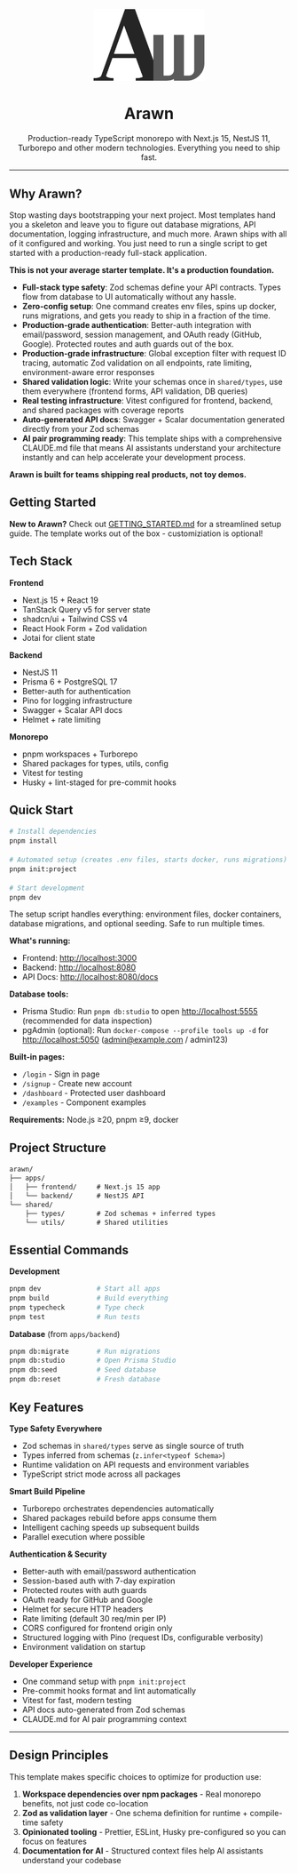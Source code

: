 <div align="center">
  <img src="assets/logo.svg" alt="Arawn Logo" width="200">
  <h1>Arawn</h1>
  <p>Production-ready TypeScript monorepo with Next.js 15, NestJS 11, Turborepo and other modern technologies. Everything you need to ship fast.</p>
</div>

---

## Why Arawn?

Stop wasting days bootstrapping your next project. Most templates hand you a skeleton and leave you to figure out database migrations, API documentation, logging infrastructure, and much more. Arawn ships with all of it configured and working. You just need to run a single script to get started with a production-ready full-stack application.

**This is not your average starter template. It's a production foundation.**

- **Full-stack type safety**: Zod schemas define your API contracts. Types flow from database to UI automatically without any hassle.
- **Zero-config setup**: One command creates env files, spins up docker, runs migrations, and gets you ready to ship in a fraction of the time.
- **Production-grade authentication**: Better-auth integration with email/password, session management, and OAuth ready (GitHub, Google). Protected routes and auth guards out of the box.
- **Production-grade infrastructure**: Global exception filter with request ID tracing, automatic Zod validation on all endpoints, rate limiting, environment-aware error responses
- **Shared validation logic**: Write your schemas once in `shared/types`, use them everywhere (frontend forms, API validation, DB queries)
- **Real testing infrastructure**: Vitest configured for frontend, backend, and shared packages with coverage reports
- **Auto-generated API docs**: Swagger + Scalar documentation generated directly from your Zod schemas
- **AI pair programming ready**: This template ships with a comprehensive CLAUDE.md file that means AI assistants understand your architecture instantly and can help accelerate your development process.

**Arawn is built for teams shipping real products, not toy demos.**

## Getting Started

**New to Arawn?** Check out [GETTING_STARTED.md](GETTING_STARTED.md) for a streamlined setup guide. The template works out of the box - customiziation is optional!

## Tech Stack

**Frontend**

- Next.js 15 + React 19
- TanStack Query v5 for server state
- shadcn/ui + Tailwind CSS v4
- React Hook Form + Zod validation
- Jotai for client state

**Backend**

- NestJS 11
- Prisma 6 + PostgreSQL 17
- Better-auth for authentication
- Pino for logging infrastructure
- Swagger + Scalar API docs
- Helmet + rate limiting

**Monorepo**

- pnpm workspaces + Turborepo
- Shared packages for types, utils, config
- Vitest for testing
- Husky + lint-staged for pre-commit hooks

## Quick Start

```bash
# Install dependencies
pnpm install

# Automated setup (creates .env files, starts docker, runs migrations)
pnpm init:project

# Start development
pnpm dev
```

The setup script handles everything: environment files, docker containers, database migrations, and optional seeding. Safe to run multiple times.

**What's running:**

- Frontend: [http://localhost:3000](http://localhost:3000)
- Backend: [http://localhost:8080](http://localhost:8080)
- API Docs: [http://localhost:8080/docs](http://localhost:8080/docs)

**Database tools:**

- Prisma Studio: Run `pnpm db:studio` to open [http://localhost:5555](http://localhost:5555) (recommended for data inspection)
- pgAdmin (optional): Run `docker-compose --profile tools up -d` for [http://localhost:5050](http://localhost:5050) (admin@example.com / admin123)

**Built-in pages:**

- `/login` - Sign in page
- `/signup` - Create new account
- `/dashboard` - Protected user dashboard
- `/examples` - Component examples

**Requirements:** Node.js ≥20, pnpm ≥9, docker

## Project Structure

```
arawn/
├── apps/
│   ├── frontend/     # Next.js 15 app
│   └── backend/      # NestJS API
└── shared/
    ├── types/        # Zod schemas + inferred types
    └── utils/        # Shared utilities
```

## Essential Commands

**Development**

```bash
pnpm dev              # Start all apps
pnpm build            # Build everything
pnpm typecheck        # Type check
pnpm test             # Run tests
```

**Database** (from `apps/backend`)

```bash
pnpm db:migrate       # Run migrations
pnpm db:studio        # Open Prisma Studio
pnpm db:seed          # Seed database
pnpm db:reset         # Fresh database
```

## Key Features

**Type Safety Everywhere**

- Zod schemas in `shared/types` serve as single source of truth
- Types inferred from schemas (`z.infer<typeof Schema>`)
- Runtime validation on API requests and environment variables
- TypeScript strict mode across all packages

**Smart Build Pipeline**

- Turborepo orchestrates dependencies automatically
- Shared packages rebuild before apps consume them
- Intelligent caching speeds up subsequent builds
- Parallel execution where possible

**Authentication & Security**

- Better-auth with email/password authentication
- Session-based auth with 7-day expiration
- Protected routes with auth guards
- OAuth ready for GitHub and Google
- Helmet for secure HTTP headers
- Rate limiting (default 30 req/min per IP)
- CORS configured for frontend origin only
- Structured logging with Pino (request IDs, configurable verbosity)
- Environment validation on startup

**Developer Experience**

- One command setup with `pnpm init:project`
- Pre-commit hooks format and lint automatically
- Vitest for fast, modern testing
- API docs auto-generated from Zod schemas
- CLAUDE.md for AI pair programming context

---

## Design Principles

This template makes specific choices to optimize for production use:

1. **Workspace dependencies over npm packages** - Real monorepo benefits, not just code co-location
2. **Zod as validation layer** - One schema definition for runtime + compile-time safety
3. **Opinionated tooling** - Prettier, ESLint, Husky pre-configured so you can focus on features
4. **Documentation for AI** - Structured context files help AI assistants understand your codebase
